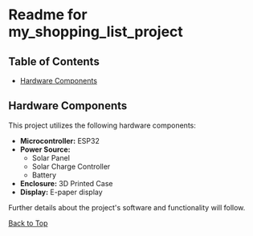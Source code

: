 # Readme for my_shopping_list_project

## Table of Contents
* [Hardware Components](#hardware-components)

## Hardware Components

This project utilizes the following hardware components:

*   **Microcontroller:** ESP32
*   **Power Source:**
    *   Solar Panel
    *   Solar Charge Controller
    *   Battery
*   **Enclosure:** 3D Printed Case
*   **Display:** E-paper display

Further details about the project's software and functionality will follow.

[Back to Top](#readme-for-my_shopping_list_project)